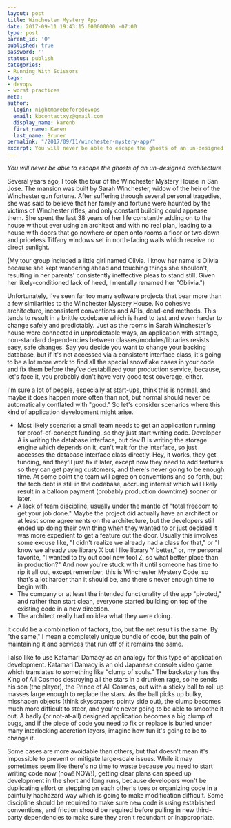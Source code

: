 ```yaml
---
layout: post
title: Winchester Mystery App
date: 2017-09-11 19:43:15.000000000 -07:00
type: post
parent_id: '0'
published: true
password: ''
status: publish
categories:
- Running With Scissors
tags:
- devops
- worst practices
meta:
author:
  login: nightmarebeforedevops
  email: kbcontactxyz@gmail.com
  display_name: karenb
  first_name: Karen
  last_name: Bruner
permalink: "/2017/09/11/winchester-mystery-app/"
excerpt: You will never be able to escape the ghosts of an un-designed architecture
---
```


_You will never be able to escape the ghosts of an un-designed architecture_

Several years ago, I took the tour of the Winchester Mystery House in San Jose. The mansion was built by Sarah Winchester, widow of the heir of the Winchester gun fortune. After suffering through several personal tragedies, she was said to believe that her family and fortune were haunted by the victims of Winchester rifles, and only constant building could appease them. She spent the last 38 years of her life constantly adding on to the house without ever using an architect and with no real plan, leading to a house with doors that go nowhere or open onto rooms a floor or two down and priceless Tiffany windows set in north-facing walls which receive no direct sunlight.

(My tour group included a little girl named Olivia. I know her name is Olivia because she kept wandering ahead and touching things she shouldn't, resulting in her parents' consistently ineffective pleas to stand still. Given her likely-conditioned lack of heed, I mentally renamed her "Oblivia.")

Unfortunately, I've seen far too many software projects that bear more than a few similarities to the Winchester Mystery House. No cohesive architecture, inconsistent conventions and APIs, dead-end methods. This tends to result in a brittle codebase which is hard to test and even harder to change safely and predictably. Just as the rooms in Sarah Winchester's house were connected in unpredictable ways, an application with strange, non-standard dependencies between classes/modules/libraries resists easy, safe changes. Say you decide you want to change your backing database, but if it's not accessed via a consistent interface class, it's going to be a lot more work to find all the special snowflake cases in your code and fix them before they've destabilized your production service, because, let's face it, you probably don't have very good test coverage, either.

I'm sure a lot of people, especially at start-ups, think this is normal, and maybe it does happen more often than not, but normal should never be automatically conflated with "good." So let's consider scenarios where this kind of application development might arise.

* Most likely scenario: a small team needs to get an application running for proof-of-concept funding, so they just start writing code. Developer A is writing the database interface, but dev B is writing the storage engine which depends on it, can't wait for the interface, so just accesses the database interface class directly. Hey, it works, they get funding, and they'll just fix it later, except now they need to add features so they can get paying customers, and there's never going to be enough time. At some point the team will agree on conventions and so forth, but the tech debt is still in the codebase, accruing interest which will likely result in a balloon payment (probably production downtime) sooner or later.
* A lack of team discipline, usually under the mantle of "total freedom to get your job done." Maybe the project did actually have an architect or at least some agreements on the architecture, but the developers still ended up doing their own thing when they wanted to or just decided it was more expedient to get a feature out the door. Usually this involves some excuse like, "I didn't realize we already had a class for that," or "I know we already use library X but I like library Y better," or, my personal favorite, "I wanted to try out cool new tool Z, so what better place than in production?" And now you're stuck with it until someone has time to rip it all out, except remember, this is Winchester Mystery Code, so that's a lot harder than it should be, and there's never enough time to begin with.
* The company or at least the intended functionality of the app "pivoted," and rather than start clean, everyone started building on top of the existing code in a new direction.
* The architect really had no idea what they were doing.

It could be a combination of factors, too, but the net result is the same. By "the same," I mean a completely unique bundle of code, but the pain of maintaining it and services that run off of it remains the same.

I also like to use Katamari Damacy as an analogy for this type of application development. Katamari Damacy is an old Japanese console video game which translates to something like "clump of souls." The backstory has the King of All Cosmos destroying all the stars in a drunken rage, so he sends his son (the player), the Prince of All Cosmos, out with a sticky ball to roll up masses large enough to replace the stars. As the ball picks up bulky, misshapen objects (think skyscrapers pointy side out), the clump becomes much more difficult to steer, and you're never going to be able to smoothe it out. A badly (or not-at-all) designed application becomes a big clump of bugs, and if the piece of code you need to fix or replace is buried under many interlocking accretion layers, imagine how fun it's going to be to change it.

Some cases are more avoidable than others, but that doesn't mean it's impossible to prevent or mitigate large-scale issues.  While it may sometimes seem like there's no time to waste because you need to start writing code now (now! NOW!), getting clear plans can speed up development in the short and long runs, because developers won't be duplicating effort or stepping on each other's toes or organizing code in a painfully haphazard way which is going to make modification difficult. Some discipline should be required to make sure new code is using established conventions, and friction should be required before pulling in new third-party dependencies to make sure they aren't redundant or inappropriate.


